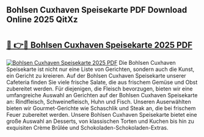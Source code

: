 ## Bohlsen Cuxhaven Speisekarte PDF Download Online 2025 QitXz

# <h2><a href="http://gc813y8.nevu.top/?p=Bohlsen+Cuxhaven+Speisekarte">🔗 👉🔴 Bohlsen Cuxhaven Speisekarte 2025 PDF</a></h2>

[![Bohlsen Cuxhaven Speisekarte 2025 PDF](https://i.imgur.com/dBaPXMq.png)](http://gc813y8.nevu.top/?p=Bohlsen+Cuxhaven+Speisekarte)
Die Bohlsen Cuxhaven Speisekarte ist nicht nur eine Liste von Gerichten, sondern auch die Kunst, ein Gericht zu kreieren. Auf der Bohlsen Cuxhaven Speisekarte unserer Cafeteria finden Sie viele frische Salate, die aus frischem Gemüse und Obst zubereitet werden. Für diejenigen, die Fleisch bevorzugen, bieten wir eine umfangreiche Auswahl an Gerichten auf der Bohlsen Cuxhaven Speisekarte an: Rindfleisch, Schweinefleisch, Huhn und Fisch. Unseren Auserwählten bieten wir Gourmet-Gerichte wie Schaschlik und Steak an, die bei frischem Feuer zubereitet werden. Unsere Bohlsen Cuxhaven Speisekarte bietet eine große Auswahl an Desserts, von klassischen Torten und Kuchen bis hin zu exquisiten Crème Brûlée und Schokoladen-Schokoladen-Extras.
